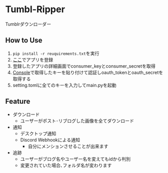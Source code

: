 # Tumbl-Ripper
Tumblrダウンローダー

## How to Use
1. ```pip install -r reuquirements.txt```を実行
2. [ここ](https://www.tumblr.com/oauth/apps)でアプリを登録
3. 登録したアプリの詳細画面でconsumer_keyとconsumer_secretを取得
4. [Console](https://api.tumblr.com/console/calls/user/info)で取得したキーを貼り付けて認証しoauth_tokenとoauth_secretを取得する
5. setting.tomlに全てのキーを入力してmain.pyを起動

## Feature
- ダウンロード
  - ユーザーがポスト･リブログした画像を全てダウンロード
- 通知
  - デスクトップ通知
  - Discord Webhookによる通知
    - 自分にメンションさせることが出来ます
- 追跡
  - ユーザーがブログ名やユーザー名を変えてもidから判別
  - 変更されていた場合､フォルダ名が変わります

